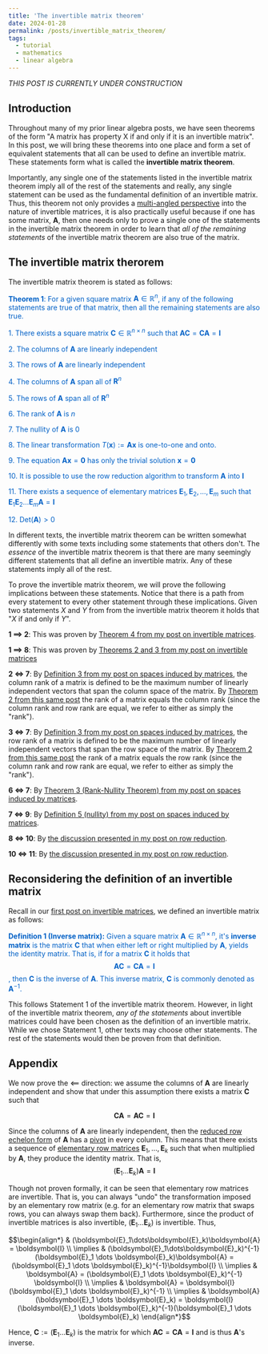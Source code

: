 ```yaml
---
title: 'The invertible matrix theorem'
date: 2024-01-28
permalink: /posts/invertible_matrix_theorem/
tags:
  - tutorial
  - mathematics
  - linear algebra
---
```


_THIS POST IS CURRENTLY UNDER CONSTRUCTION_

Introduction
------------

Throughout many of my prior linear algebra posts, we have seen theorems of the form "A matrix has property X if and only if it is an invertible matrix". In this post, we will bring these theorems into one place and form a set of equivalent statements that all can be used to define an invertible matrix. These statements form what is called the **invertible matrix theorem**. 

Importantly, any single one of the statements listed in the invertible matrix theorem imply all of the rest of the statements and really, any single statement can be used as the fundamental definition of an invertible matrix. Thus, this theorem not only provides a [multi-angled perspective](https://mbernste.github.io/posts/understanding_3d/) into the nature of invertible matrices, it is also practically useful because if one has some matrix, $\boldsymbol{A}$, then one needs only to prove a single one of the statements in the invertible matrix theorem in order to learn that _all of the remaining statements_ of the invertible matrix theorem are also true of the matrix. 

The invertible matrix therorem
------------------------------

The invertible matrix theorem is stated as follows:

<span style="color:#0060C6">**Theorem 1**: For a given square matrix $\boldsymbol{A} \in \mathbb{R}^n$, if any of the following statements are true of that matrix, then all the remaining statements are also true.</span>

<span style="color:#0060C6">1. There exists a square matrix $\boldsymbol{C} \in \mathbb{R}^{n \times n}$ such that $\boldsymbol{AC} = \boldsymbol{CA} = \boldsymbol{I}$</span>

<span style="color:#0060C6">2. The columns of $\boldsymbol{A}$ are linearly independent</span>

<span style="color:#0060C6">3. The rows of $\boldsymbol{A}$ are linearly independent</span>

<span style="color:#0060C6">4. The columns of $\boldsymbol{A}$ span all of $\boldsymbol{R}^n$</span>

<span style="color:#0060C6">5. The rows of $\boldsymbol{A}$ span all of $\boldsymbol{R}^n$</span>

<span style="color:#0060C6">6. The rank of $\boldsymbol{A}$ is $n$</span>

<span style="color:#0060C6">7. The nullity of $\boldsymbol{A}$ is $0$</span>

<span style="color:#0060C6">8. The linear transformation $T(\boldsymbol{x}) := \boldsymbol{Ax}$ is one-to-one and onto.</span>

<span style="color:#0060C6">9. The equation $\boldsymbol{Ax} = \boldsymbol{0}$ has only the trivial solution $\boldsymbol{x} = \boldsymbol{0}$</span>

<span style="color:#0060C6">10. It is possible to use the row reduction algorithm to transform $\boldsymbol{A}$ into $\boldsymbol{I}$</span>

<span style="color:#0060C6">11. There exists a sequence of elementary matrices $\boldsymbol{E}_1, \boldsymbol{E}_2, \dots, \boldsymbol{E}_m$ such that $\boldsymbol{E}_1\boldsymbol{E}_2 \dots \boldsymbol{E}_m\boldsymbol{A} = \boldsymbol{I}$</span>

<span style="color:#0060C6">12. $\text{Det}(\boldsymbol{A}) > 0$</span>

In different texts, the invertible matrix theorem can be written somewhat differently with some texts including some statements that others don't. The _essence_ of the invertible matrix theorem is that there are many seemingly different statements that all define an invertible matrix. Any of these statements imply all of the rest.

To prove the invertible matrix theorem, we will prove the following implications between these statements. Notice that there is a path from every statement to every other statement through these implications. Given two statements $X$ and $Y$ from from the invertible matrix theorem it holds that "$X$ if and only if $Y$".

**1 $\implies$ 2**: This was proven by [Theorem 4 from my post on invertible matrices](https://mbernste.github.io/posts/inverse_matrices/).

**1 $\implies$ 8**: This was proven by [Theorems 2 and 3 from my post on invertible matrices](https://mbernste.github.io/posts/inverse_matrices/)

**2 $\iff$ 7**: By [Definition 3 from my post on spaces induced by matrices](https://mbernste.github.io/posts/matrixspaces/), the column rank of a matrix is defined to be the maximum number of linearly independent vectors that span the column space of the matrix. By [Theorem 2 from this same post](https://mbernste.github.io/posts/matrixspaces/) the rank of a matrix equals the column rank (since the column rank and row rank are equal, we refer to either as simply the "rank").

**3 $\iff$ 7**: By [Definition 3 from my post on spaces induced by matrices](https://mbernste.github.io/posts/matrixspaces/), the row rank of a matrix is defined to be the maximum number of linearly independent vectors that span the row space of the matrix. By [Theorem 2 from this same post](https://mbernste.github.io/posts/matrixspaces/) the rank of a matrix equals the row rank (since the column rank and row rank are equal, we refer to either as simply the "rank").

**6 $\iff$ 7**: By [Theorem 3 (Rank-Nullity Theorem) from my post on spaces induced by matrices](https://mbernste.github.io/posts/matrixspaces/).

**7 $\iff$ 9**: By [Definition 5 (nullity) from my post on spaces induced by matrices](https://mbernste.github.io/posts/matrixspaces/).

**8 $\iff$ 10**: By [the discussion presented in my post on row reduction](https://mbernste.github.io/posts/row_reduction/).

**10 $\iff$ 11**: By [the discussion presented in my post on row reduction](https://mbernste.github.io/posts/row_reduction/).


Reconsidering the definition of an invertible matrix
----------------------------------------------------

Recall in our [first post on invertible matrices](https://mbernste.github.io/posts/inverse_matrices/), we defined an invertible matrix as follows:

<span style="color:#0060C6">**Definition 1 (Inverse matrix):** Given a square matrix $\boldsymbol{A} \in \mathbb{R}^{n \times n}$, it's **inverse matrix** is the matrix $\boldsymbol{C}$ that when either left or right multiplied by $\boldsymbol{A}$, yields the identity matrix. That is, if for a matrix $\boldsymbol{C}$ it holds that $$\boldsymbol{AC} = \boldsymbol{CA} = \boldsymbol{I}$$, then $\boldsymbol{C}$ is the inverse of $\boldsymbol{A}$. This inverse matrix, $\boldsymbol{C}$ is commonly denoted as $\boldsymbol{A}^{-1}$.</span>

This follows Statement 1 of the invertible matrix theorem. However, in light of the invertible matrix theorem, _any of the statements_ about invertible matrices could have been chosen as the definition of an invertible matrix. While we chose Statement 1, other texts may choose other statements. The rest of the statements would then be proven from that definition. 

Appendix
--------

We now prove the $\impliedby$ direction: we assume the columns of $\boldsymbol{A}$ are linearly independent and show that under this assumption there exists a matrix $\boldsymbol{C}$ such that

$$\boldsymbol{CA} = \boldsymbol{AC} = \boldsymbol{I}$$

Since the columns of $\boldsymbol{A}$ are linearly independent, then the [reduced row echelon form](https://en.wikipedia.org/wiki/Row_echelon_form#Reduced_row_echelon_form) of $\boldsymbol{A}$ has a [pivot](https://en.wikipedia.org/wiki/Pivot_element) in every column. This means that there exists a sequence of [elementary row matrices](https://en.wikipedia.org/wiki/Elementary_matrix) $\boldsymbol{E}_1, \dots, \boldsymbol{E}_k$ such that when multiplied by $\boldsymbol{A}$, they produce the identity matrix. That is,
$$(\boldsymbol{E}_1\dots\boldsymbol{E}_k)\boldsymbol{A} = \boldsymbol{I}$$

Though not proven formally, it can be seen that elementary row matrices are invertible.  That is, you can always "undo" the transformation imposed by an elementary row matrix (e.g. for an elementary row matrix that swaps rows, you can always swap them back). Furthermore, since the product of invertible matrices is also invertible, $(\boldsymbol{E}_1\dots\boldsymbol{E}_k)$ is invertible. Thus,

$$\begin{align*} & (\boldsymbol{E}_1\dots\boldsymbol{E}_k)\boldsymbol{A} = \boldsymbol{I} \\ \implies & (\boldsymbol{E}_1\dots\boldsymbol{E}_k)^{-1} (\boldsymbol{E}_1 \dots \boldsymbol{E}_k)\boldsymbol{A} = (\boldsymbol{E}_1 \dots \boldsymbol{E}_k)^{-1}\boldsymbol{I} \\ \implies & \boldsymbol{A} = (\boldsymbol{E}_1 \dots \boldsymbol{E}_k)^{-1} \boldsymbol{I} \\ \implies & \boldsymbol{A} = \boldsymbol{I}(\boldsymbol{E}_1 \dots \boldsymbol{E}_k)^{-1} \\ \implies & \boldsymbol{A}(\boldsymbol{E}_1 \dots \boldsymbol{E}_k) = \boldsymbol{I}(\boldsymbol{E}_1 \dots \boldsymbol{E}_k)^{-1}(\boldsymbol{E}_1 \dots \boldsymbol{E}_k) \end{align*}$$ 

Hence, $\boldsymbol{C} := (\boldsymbol{E}_1 \dots \boldsymbol{E}_k)$ is the matrix for which $\boldsymbol{AC} = \boldsymbol{CA} = \boldsymbol{I}$ and is thus $\boldsymbol{A}$'s inverse.


